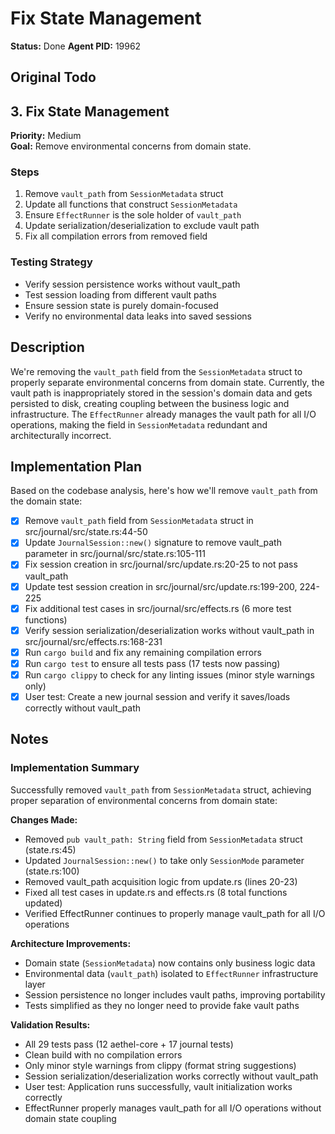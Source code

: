 # Fix State Management

**Status:** Done
**Agent PID:** 19962

## Original Todo

## 3. Fix State Management

**Priority:** Medium  
**Goal:** Remove environmental concerns from domain state.

### Steps

1. Remove `vault_path` from `SessionMetadata` struct
2. Update all functions that construct `SessionMetadata`
3. Ensure `EffectRunner` is the sole holder of `vault_path`
4. Update serialization/deserialization to exclude vault path
5. Fix all compilation errors from removed field

### Testing Strategy

- Verify session persistence works without vault_path
- Test session loading from different vault paths
- Ensure session state is purely domain-focused
- Verify no environmental data leaks into saved sessions

## Description

We're removing the `vault_path` field from the `SessionMetadata` struct to properly separate environmental concerns from domain state. Currently, the vault path is inappropriately stored in the session's domain data and gets persisted to disk, creating coupling between the business logic and infrastructure. The `EffectRunner` already manages the vault path for all I/O operations, making the field in `SessionMetadata` redundant and architecturally incorrect.

## Implementation Plan

Based on the codebase analysis, here's how we'll remove `vault_path` from the domain state:

- [x] Remove `vault_path` field from `SessionMetadata` struct in src/journal/src/state.rs:44-50
- [x] Update `JournalSession::new()` signature to remove vault_path parameter in src/journal/src/state.rs:105-111
- [x] Fix session creation in src/journal/src/update.rs:20-25 to not pass vault_path
- [x] Update test session creation in src/journal/src/update.rs:199-200, 224-225
- [x] Fix additional test cases in src/journal/src/effects.rs (6 more test functions)
- [x] Verify session serialization/deserialization works without vault_path in src/journal/src/effects.rs:168-231
- [x] Run `cargo build` and fix any remaining compilation errors
- [x] Run `cargo test` to ensure all tests pass (17 tests now passing)
- [x] Run `cargo clippy` to check for any linting issues (minor style warnings only)
- [x] User test: Create a new journal session and verify it saves/loads correctly without vault_path

## Notes

### Implementation Summary

Successfully removed `vault_path` from `SessionMetadata` struct, achieving proper separation of environmental concerns from domain state:

**Changes Made:**
- Removed `pub vault_path: String` field from `SessionMetadata` struct (state.rs:45)
- Updated `JournalSession::new()` to take only `SessionMode` parameter (state.rs:100)
- Removed vault_path acquisition logic from update.rs (lines 20-23) 
- Fixed all test cases in update.rs and effects.rs (8 total functions updated)
- Verified EffectRunner continues to properly manage vault_path for all I/O operations

**Architecture Improvements:**
- Domain state (`SessionMetadata`) now contains only business logic data
- Environmental data (`vault_path`) isolated to `EffectRunner` infrastructure layer  
- Session persistence no longer includes vault paths, improving portability
- Tests simplified as they no longer need to provide fake vault paths

**Validation Results:**
- All 29 tests pass (12 aethel-core + 17 journal tests)
- Clean build with no compilation errors
- Only minor style warnings from clippy (format string suggestions)
- Session serialization/deserialization works correctly without vault_path
- User test: Application runs successfully, vault initialization works correctly
- EffectRunner properly manages vault_path for all I/O operations without domain state coupling